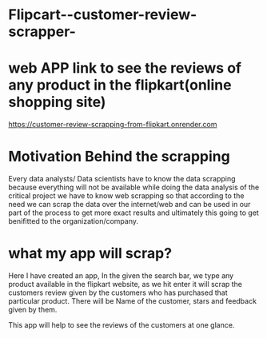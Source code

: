 # Flipcart--customer-review-scrapper-

# web APP link to see the reviews of any product in the flipkart(online shopping site)
https://customer-review-scrapping-from-flipkart.onrender.com

# Motivation Behind the scrapping
Every data analysts/ Data scientists have to know the data scrapping because everything will not be available while doing the data analysis of the critical project we have to know web scrapping so that according to the need we can scrap the data over the internet/web and can be used in our part of the process to get more exact results and ultimately this going to get benifitted to the organization/company.

# what my app will scrap?
Here I have created an app, In the given the search bar, we type any product available in the flipkart website, as we hit enter it will scrap the customers review given by the customers who has purchased that particular product.
There will be Name of the customer, stars and feedback given by them.

This app will help to see the reviews of the customers at one glance.
